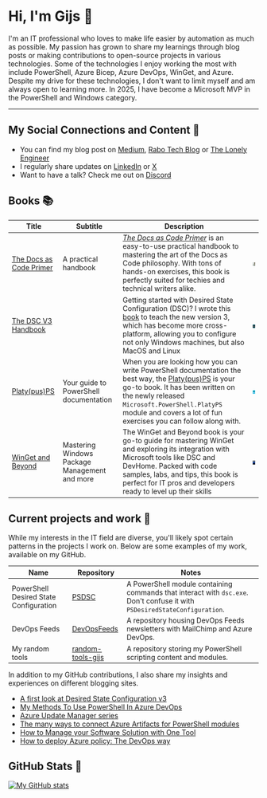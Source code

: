 # Hi, I'm Gijs :wave:

I'm an IT professional who loves to make life easier by automation as much as possible. My passion has grown to share my learnings through blog posts or making contributions to open-source projects in various technologies. Some of the technologies I enjoy working the most with include PowerShell, Azure Bicep, Azure DevOps, WinGet, and Azure. Despite my drive for these technologies, I don't want to limit myself and am always open to learning more. In 2025, I have become a Microsoft MVP in the PowerShell and Windows category.

---

## My Social Connections and Content :star2:

- You can find my blog post on [Medium](https://medium.com/@gijsreijn), [Rabo Tech Blog](https://rabobank.jobs/en/techblog/coding-architecture/) or [The Lonely Engineer](https://thelonelyengineer.com/)
- I regularly share updates on [LinkedIn](https://linkedin.com/in/gijs-reijn-582b81198/) or [X](https://x.com/GijsReijn)
- Want to have a talk? Check me out on [Discord](https://discordapp.com/users/409441414292701214)

## Books :books:

|                               Title                                |                   Subtitle                    |                                                                                                                                          Description                                                                                                                                           |                                                                  |
| ------------------------------------------------------------------ | --------------------------------------------- | ---------------------------------------------------------------------------------------------------------------------------------------------------------------------------------------------------------------------------------------------------------------------------------------------- | ---------------------------------------------------------------- |
| [The Docs as Code Primer](https://leanpub.com/thedocsascodeprimer) | A practical handbook                          | [_The Docs as Code Primer_](https://leanpub.com/thedocsascodeprimer) is an easy-to-use practical handbook to mastering the art of the Docs as Code philosophy. With tons of hands-on exercises, this book is perfectly suited for techies and technical writers alike.                         | ![Docs as Code Primer](.media/docs_as_code_primer_optimized.png) |
| [The DSC V3 Handbook](https://leanpub.com/thedscv3handbook)        |                                               | Getting started with Desired State Configuration (DSC)? I wrote this [book](https://leanpub.com/thedscv3handbook) to teach the new version 3, which has become more cross-platform, allowing you to configure not only Windows machines, but also MacOS and Linux                              | ![DSC V3 Handbook](.media/the_dsc_v3_handbook_optimized.png)     |
| [Platy(pus)PS](https://leanpub.com/platyps)                        | Your guide to PowerShell documentation        | When you are looking how you can write PowerShell documentation the best way, the [Platy(pus)PS](https://leanpub.com/platyps) is your go-to book. It has been written on the newly released `Microsoft.PowerShell.PlatyPS` module and covers a lot of fun exercises you can follow along with. | ![Platy(pus)PS](.media/platyps_optimized.jpg)                    |
| [WinGet and Beyond](https://leanpub.com/wingetandbeyond)           | Mastering Windows Package Management and more | The WinGet and Beyond book is your go-to guide for mastering WinGet and exploring its integration with Microsoft tools like DSC and DevHome. Packed with code samples, labs, and tips, this book is perfect for IT pros and developers ready to level up their skills                          | ![WinGet and Beyond](.media/winget_and_beyond_optimized.jpg)     |

## Current projects and work :construction:

While my interests in the IT field are diverse, you'll likely spot certain patterns in the projects I work on. Below are some examples of my work, available on my GitHub.

|                  Name                  |                             Repository                             |                                                           Notes                                                            |
| -------------------------------------- | ------------------------------------------------------------------ | -------------------------------------------------------------------------------------------------------------------------- |
| PowerShell Desired State Configuration | [PSDSC](https://github.com/Gijsreyn/PSDSC)                         | A PowerShell module containing commands that interact with `dsc.exe`. Don't confuse it with `PSDesiredStateConfiguration`. |
| DevOps Feeds                           | [DevOpsFeeds](https://github.com/Gijsreyn/DevOpsFeeds)             | A repository housing DevOps Feeds newsletters with MailChimp and Azure DevOps.                                             |
| My random tools                        | [random-tools-gijs](https://github.com/Gijsreyn/random-tools-gijs) | A repository storing my PowerShell scripting content and modules.                                                          |

In addition to my GitHub contributions, I also share my insights and experiences on different blogging sites.

- [A first look at Desired State Configuration v3](https://medium.com/p/379ee8181d6a)
- [My Methods To Use PowerShell In Azure DevOps](https://medium.com/p/c082c90f1c6f)
- [Azure Update Manager series](https://medium.com/p/437f02929c84)
- [The many ways to connect Azure Artifacts for PowerShell modules](https://medium.com/p/a150df369a21)
- [How to Manage your Software Solution with One Tool](https://rabobank.jobs/en/techblog/boost-productivity-how-to-manage-your-software-solution-with-one-tool/)
- [How to deploy Azure policy: The DevOps way](https://rabobank.jobs/en/techblog/gijs-reijn-how-to-deploy-azure-policy-the-devops-way/)

## GitHub Stats 🐙

[![My GitHub stats](https://github-readme-stats.vercel.app/api?username=gijsreyn&show_icons=true&theme=dark)](https://github.com/gijsreyn/github-readme-stats)
